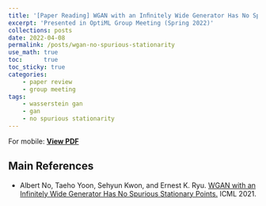 ```yaml
---
title: '[Paper Reading] WGAN with an Inﬁnitely Wide Generator Has No Spurious Stationary Points'
excerpt: 'Presented in OptiML Group Meeting (Spring 2022)'
collections: posts
date: 2022-04-08
permalink: /posts/wgan-no-spurious-stationarity
use_math: true
toc:      true
toc_sticky: true
categories:
    - paper review
    - group meeting
tags:
    - wasserstein gan
    - gan
    - no spurious stationarity
---
```


<!-- markdownlint-disable MD033 -->
<object data="/files/group_meeting/GroupMeeting220408_HanseulCho_WGANnoSpuriousStationarity.pdf" width="960" height="540" type='application/pdf'></object>
For mobile: [**View PDF**](/files/group_meeting/GroupMeeting220408_HanseulCho_WGANnoSpuriousStationarity.pdf)

## Main References

* Albert No, Taeho Yoon, Sehyun Kwon, and Ernest K. Ryu. [WGAN with an Infinitely Wide Generator Has No Spurious Stationary Points.](https://arxiv.org/abs/2102.07541) ICML 2021.
